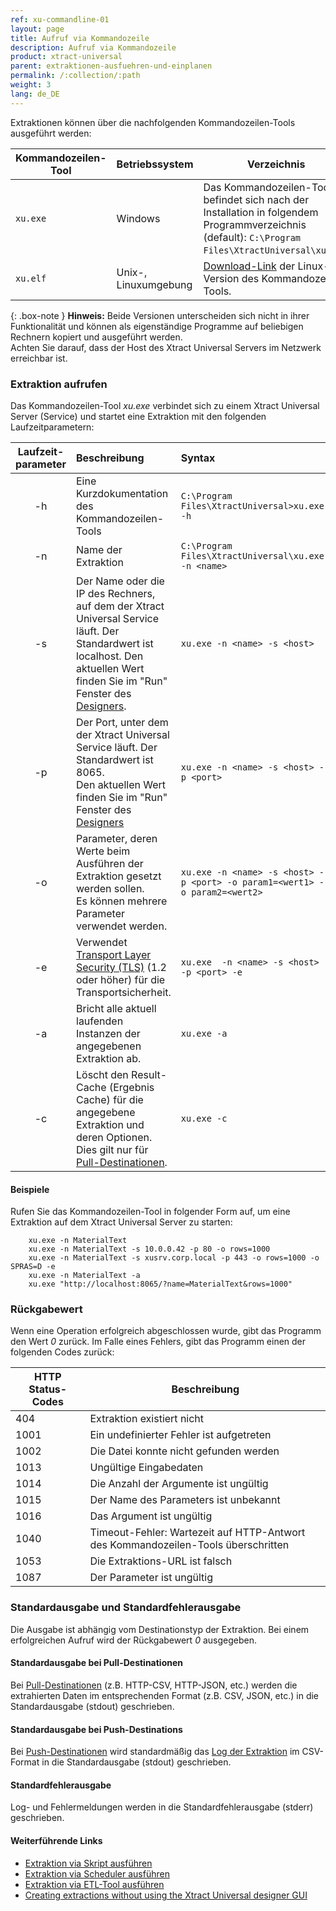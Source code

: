 ```yaml
---
ref: xu-commandline-01
layout: page
title: Aufruf via Kommandozeile
description: Aufruf via Kommandozeile
product: xtract-universal
parent: extraktionen-ausfuehren-und-einplanen
permalink: /:collection/:path
weight: 3
lang: de_DE
---
```

Extraktionen können über die nachfolgenden Kommandozeilen-Tools ausgeführt werden:

| Kommandozeilen-Tool | Betriebssystem  | Verzeichnis |
|---|:---|---|
| `xu.exe` | Windows  | Das Kommandozeilen-Tool befindet sich nach der Installation in folgendem Programmverzeichnis (default): `C:\Program Files\XtractUniversal\xu.exe`. |
| `xu.elf` | Unix-, Linuxumgebung | [Download-Link](https://cdn-files.theobald-software.com/download/XtractUniversal/xu.elf.tar.gz) der Linux-Version des Kommandozeilen-Tools. |

{: .box-note }
**Hinweis:** Beide Versionen unterscheiden sich nicht in ihrer Funktionalität und können als eigenständige Programme auf beliebigen Rechnern kopiert und ausgeführt werden.<br> Achten Sie darauf, dass der Host des Xtract Universal Servers im Netzwerk erreichbar ist. 

### Extraktion aufrufen
Das Kommandozeilen-Tool *xu.exe* verbindet sich zu einem Xtract Universal Server (Service) und startet eine Extraktion mit den folgenden Laufzeitparametern:

| Laufzeit-<br>parameter   | Beschreibung | Syntax  |
|:---:|:---|:---|
| -h        |  Eine Kurzdokumentation des Kommandozeilen-Tools  |   `C:\Program Files\XtractUniversal>xu.exe -h` |
| -n   |  Name der Extraktion  | `C:\Program Files\XtractUniversal\xu.exe -n <name>` |
|   -s       |  Der Name oder die IP des Rechners, auf dem der Xtract Universal Service läuft. Der Standardwert ist localhost. Den aktuellen Wert finden Sie im "Run" Fenster des [Designers](../erste-schritte/designer-overview#hauptmenüleiste-1).|  `xu.exe -n <name> -s <host>`|
| -p    | Der Port, unter dem der Xtract Universal Service läuft. Der Standardwert ist 8065. <br> Den aktuellen Wert finden Sie im "Run" Fenster des [Designers](../erste-schritte/designer-overview#hauptmenüleiste-1)  | `xu.exe -n <name> -s <host> -p <port>` |
|  -o     | Parameter, deren Werte beim Ausführen der Extraktion gesetzt werden sollen. <br> Es können mehrere Parameter verwendet werden. | `xu.exe -n <name> -s <host> -p <port> -o param1=<wert1> -o param2=<wert2>`|
|  -e  | Verwendet [Transport Layer Security (TLS)](https://docs.microsoft.com/en-us/windows/win32/secauthn/transport-layer-security-protocol) (1.2 oder höher) für die Transportsicherheit. |   `xu.exe  -n <name> -s <host> -p <port> -e`|
| -a    |Bricht alle aktuell laufenden Instanzen der angegebenen Extraktion ab. | `xu.exe -a` |
|  -c   | Löscht den Result-Cache (Ergebnis Cache) für die angegebene Extraktion und deren Optionen.<br> Dies gilt nur für [Pull-Destinationen](../destinationen#pull--und-push-destinationen). | `xu.exe -c` |  

#### Beispiele
Rufen Sie das Kommandozeilen-Tool in folgender Form auf, um eine Extraktion auf dem Xtract Universal Server zu starten:
```
    xu.exe -n MaterialText
    xu.exe -n MaterialText -s 10.0.0.42 -p 80 -o rows=1000
    xu.exe -n MaterialText -s xusrv.corp.local -p 443 -o rows=1000 -o SPRAS=D -e
    xu.exe -n MaterialText -a
    xu.exe "http://localhost:8065/?name=MaterialText&rows=1000"
```

### Rückgabewert 
Wenn eine Operation erfolgreich abgeschlossen wurde, gibt das Programm den Wert *0* zurück. Im Falle eines Fehlers, gibt das Programm einen der folgenden Codes zurück:

|HTTP Status-Codes	|Beschreibung|
|---|---|
|404 |	Extraktion existiert nicht|
|1001|	Ein undefinierter Fehler ist aufgetreten|
|1002|	Die Datei konnte nicht gefunden werden|
|1013|	Ungültige Eingabedaten|
|1014|	Die Anzahl der Argumente ist ungültig|
|1015|	Der Name des Parameters ist unbekannt|
|1016|	Das Argument ist ungültig|
|1040|	Timeout-Fehler: Wartezeit auf HTTP-Antwort des Kommandozeilen-Tools überschritten |
|1053|	Die Extraktions-URL ist falsch |
|1087|	Der Parameter ist ungültig |

### Standardausgabe und Standardfehlerausgabe
Die Ausgabe ist abhängig vom Destinationstyp der Extraktion. Bei einem erfolgreichen Aufruf wird der Rückgabewert *0* ausgegeben.

#### Standardausgabe bei Pull-Destinationen
Bei [Pull-Destinationen](../destinationen#pull--und-push-destinationen) (z.B. HTTP-CSV, HTTP-JSON, etc.) werden die extrahierten Daten im entsprechenden Format (z.B. CSV, JSON, etc.) in die Standardausgabe (stdout) geschrieben.

#### Standardausgabe bei Push-Destinations
Bei [Push-Destinationen](../destinationen#pull--und-push-destinationen) wird standardmäßig das [Log der Extraktion](../logging/log-zugriff-ueber-designer#extraktions-logs) im CSV-Format in die Standardausgabe (stdout) geschrieben. 

#### Standardfehlerausgabe
Log- und Fehlermeldungen werden in die Standardfehlerausgabe (stderr) geschrieben.

<!---
### Weitere Optionen zum Aufruf einer Extraktion

#### Synchroner vs. asynchroner Aufruf
Ein synchroner Aufruf einer Extraktion ist ein blockierender Aufruf. D.h. die Anwendung wartet, bis die Extraktion beendet wird und ein Rückgabecode zurückgegeben wird.

Ein asynchroner Aufruf einer Extraktion ist ein nichtblockierender Aufruf. D.h. es wird ein eindeutiger Zeitstempel der aufgerufenen Extraktion zurückgegeben und die Anwendung muss nicht warten, bis die Extraktion beendet wird. Mit dem eindeutigen Zeitstempel der aufgerufenen Extraktion kann z.B. der Status der Extraktion überprüft werden. 

|Beschreibung	|Syntax|
|:---|:---|
|Log-Ausgabe einer Extraktion unterdrücken (nur bei synchroner Extraktion mit Push-Destinationen) |`xu.exe -o quiet-push=true`|
|Aufruf synchroner Extraktion (Standard)|	`xu.exe -o wait=false`|
|Rückgabe des Zeitstempels einer Extraktion |`xu.exe -n <name> -o wait=false 1>>false_output1.txt 2>>false_output2.txt`|

{: .box-tip }
**Tipp:** Der XU-Server verfügt über weitere Funktionalitäten wie z.B. den Status eines (asynchronen) Extraktionsaufrufs prüfen, Logs oder Metadaten einer Extraktion abfragen usw. Diese Funktionalitäten werden nicht über das Kommandozeilen-Tool, sondern nur über [Webservices](./call-via-webservice#weitere-webservices) aufgerufen.
--->
#### Weiterführende Links
- [Extraktion via Skript ausführen](./call-via-script)
- [Extraktion via Scheduler ausführen](./call-via-scheduler)
- [Extraktion via ETL-Tool ausführen](./call-via-etl)
- [Creating extractions without using the Xtract Universal designer GUI](https://kb.theobald-software.com/xtract-universal/explanation-of-using-config-command-line-tool)

